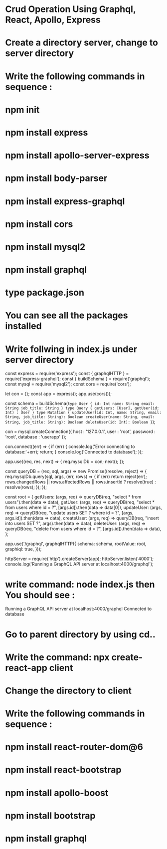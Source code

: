 # Crud Operation Using Graphql, React, Apollo, Express 
# Create a directory server, change to server directory
# Write the following commands in sequence : 
# npm init
# npm install express
# npm install apollo-server-express
# npm install body-parser
# npm install express-graphql
# npm install cors
# npm install mysql2
# npm install graphql
# type package.json
# You can see all the packages installed 
# Write follwing in index.js under server directory
const express = require('express');
const  { graphqlHTTP } = require('express-graphql');
const { buildSchema } = require('graphql');
const mysql = require('mysql2');
const cors = require('cors');

let con = {};
const app = express();
app.use(cors());

const schema = buildSchema(`
  type User {
    id: Int
    name: String
    email: String
    job_title: String
  }
  type Query {
    getUsers: [User],
    getUser(id: Int) : User
  }
  type Mutation {
    updateUser(id: Int, name: String, email: String, job_title: String): Boolean
    createUser(name: String, email: String, job_title: String): Boolean
    deleteUser(id: Int): Boolean
  }
`);

con = mysql.createConnection({
  host     : '127.0.0.1',
  user     : 'root',
  password : 'root',
  database : 'userapp'
});

con.connect((err) => {
  if (err) {
    console.log('Error connecting to database:'+err);
    return;
  }
  console.log('Connected to database');
});

app.use((req, res, next) => {
  req.mysqlDb = con;
  next();
});

const queryDB = (req, sql, args) => new Promise((resolve, reject) => {
  req.mysqlDb.query(sql, args, (err, rows) => {
      if (err) return reject(err);
      rows.changedRows || rows.affectedRows || rows.insertId ? resolve(true) : resolve(rows);
  });
});  

const root = {
  getUsers: (args, req) => queryDB(req, "select * from users").then(data => data),
  getUser: (args, req) => queryDB(req, "select * from users where id = ?", [args.id]).then(data => data[0]),
  updateUser: (args, req) => queryDB(req, "update users SET ? where id = ?", [args, args.id]).then(data => data),
  createUser: (args, req) => queryDB(req, "insert into users SET ?", args).then(data => data),
  deleteUser: (args, req) => queryDB(req, "delete from users where id = ?", [args.id]).then(data => data),
};

app.use('/graphql', graphqlHTTP({
    schema: schema,
    rootValue: root,
    graphiql: true,
}));

httpServer = require('http').createServer(app);
httpServer.listen('4000');
console.log('Running a GraphQL API server at localhost:4000/graphql');
# write command: node index.js then You should see :
Running a GraphQL API server at localhost:4000/graphql
Connected to database
# Go to parent directory by using cd..
# Write the command: npx create-react-app client
# Change the directory to client
# Write the following commands in sequence : 
# npm install react-router-dom@6
# npm install react-bootstrap
# npm install apollo-boost
# npm install bootstrap
# npm install graphql
